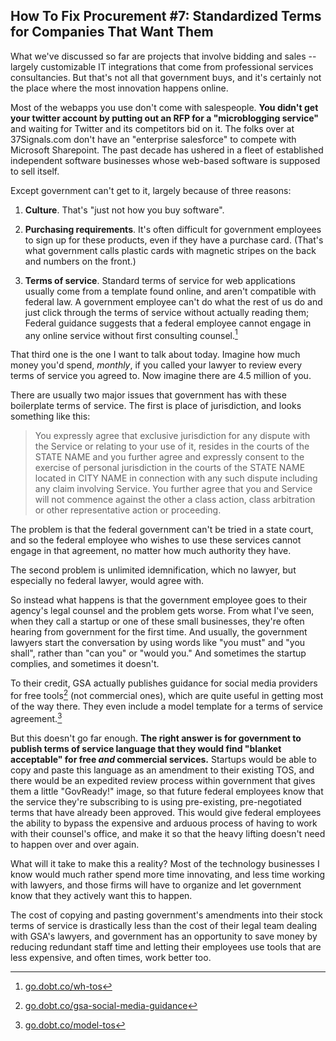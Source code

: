 ## How To Fix Procurement #7: Standardized Terms for Companies That Want Them

What we've discussed so far are projects that involve bidding and sales -- largely customizable IT integrations that come from professional services consultancies. But that's not all that government buys, and it's certainly not the place where the most innovation happens online.

Most of the webapps you use don't come with salespeople. **You didn't get your twitter account by putting out an RFP for a "microblogging service"** and waiting for Twitter and its competitors bid on it. The folks over at 37Signals.com don't have an "enterprise salesforce" to compete with Microsoft Sharepoint. The past decade has ushered in a fleet of established independent software businesses whose web-based software is supposed to sell itself.

Except government can't get to it, largely because of three reasons:

1. **Culture**. That's "just not how you buy software".

2. **Purchasing requirements**. It's often difficult for government employees to sign up for these products, even if they have a purchase card. (That's what government calls plastic cards with magnetic stripes on the back and numbers on the front.)

3. **Terms of service**. Standard terms of service for web applications usually come from a template found online, and aren't compatible with federal law. A government employee can't do what the rest of us do and just click through the terms of service without actually reading them; Federal guidance suggests that a federal employee cannot engage in any online service without first consulting counsel.[^11]

That third one is the one I want to talk about today. Imagine how much money you'd spend, *monthly*, if you called your lawyer to review every terms of service you agreed to. Now imagine there are 4.5 million of you.

There are usually two major issues that government has with these boilerplate terms of service. The first is place of jurisdiction, and looks something like this:

> You expressly agree that exclusive jurisdiction for any dispute with the Service or relating to your use of it, resides in the courts of the STATE NAME and you further agree and expressly consent to the exercise of personal jurisdiction in the courts of the STATE NAME located in CITY NAME in connection with any such dispute including any claim involving Service. You further agree that you and Service will not commence against the other a class action, class arbitration or other representative action or proceeding.

The problem is that the federal government can't be tried in a state court, and so the federal employee who wishes to use these services cannot engage in that agreement, no matter how much authority they have.

The second problem is unlimited idemnification, which no lawyer, but especially no federal lawyer, would agree with.

So instead what happens is that the government employee goes to their agency's legal counsel and the problem gets worse. From what I've seen, when they call a startup or one of these small businesses, they're often hearing from government for the first time. And usually, the government lawyers start the conversation by using words like "you must" and "you shall", rather than "can you" or "would you." And sometimes the startup complies, and sometimes it doesn't.

To their credit, GSA actually publishes guidance for social media providers for free tools[^12] (not commercial ones), which are quite useful in getting most of the way there. They even include a model template for a terms of service agreement.[^13]

But this doesn't go far enough. **The right answer is for government to publish terms of service language that they would find "blanket acceptable" for free *and* commercial services.** Startups would be able to copy and paste this language as an amendment to their existing TOS, and there would be an expedited review process within government that gives them a little "GovReady!" image, so that future federal employees know that the service they're subscribing to is using pre-existing, pre-negotiated terms that have already been approved. This would give federal employees the ability to bypass the expensive and arduous process of having to work with their counsel's office, and make it so that the heavy lifting doesn't need to happen over and over again.

What will it take to make this a reality? Most of the technology businesses I know would much rather spend more time innovating, and less time working with lawyers, and those firms will have to organize and let government know that they actively want this to happen.

The cost of copying and pasting government's amendments into their stock terms of service is drastically less than the cost of their legal team dealing with GSA's lawyers, and government has an opportunity to save money by reducing redundant staff time and letting their employees use tools that are less expensive, and often times, work better too.

[^11]: [go.dobt.co/wh-tos](http://go.dobt.co/wh-tos)

[^12]: [go.dobt.co/gsa-social-media-guidance](http://go.dobt.co/gsa-social-media-guidance)

[^13]: [go.dobt.co/model-tos](http://go.dobt.co/model-tos)
